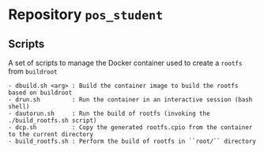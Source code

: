 
# Repository ``pos_student`` 
 
## Scripts

A set of scripts to manage the Docker container used to create a ``rootfs`` from ``buildroot``

```
- dbuild.sh <arg> : Build the container image to build the rootfs based on buildroot
- drun.sh         : Run the container in an interactive session (bash shell)
- dautorun.sh     : Run the build of rootfs (invoking the ./build_rootfs.sh script)
- dcp.sh          : Copy the generated rootfs.cpio from the container to the current directory
- build_rootfs.sh : Perform the build of rootfs in ``root/`` directory

```



